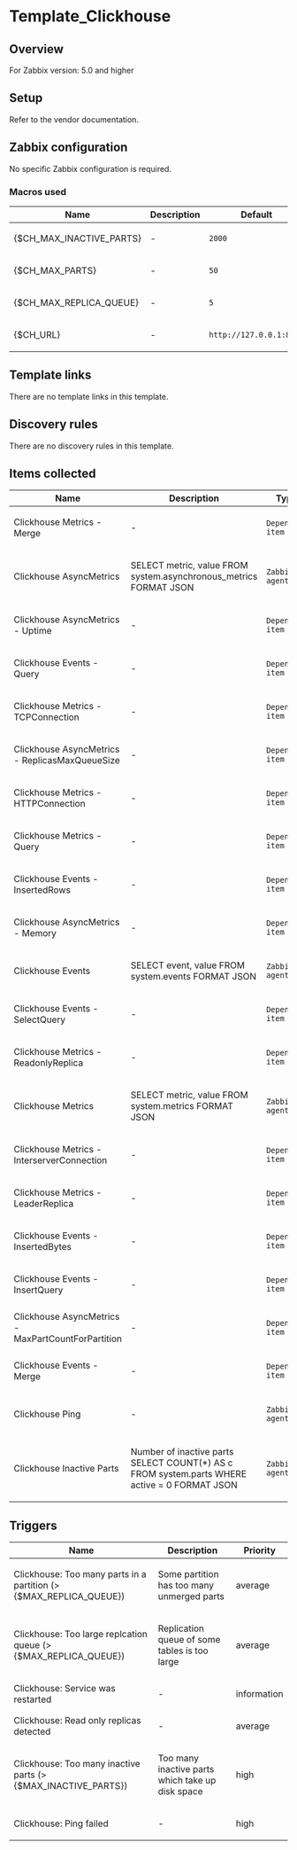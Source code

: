 # Template_Clickhouse

## Overview

For Zabbix version: 5.0 and higher

## Setup

Refer to the vendor documentation.

## Zabbix configuration

No specific Zabbix configuration is required.

### Macros used

|Name|Description|Default|Type|
|----|-----------|-------|----|
|{$CH_MAX_INACTIVE_PARTS}|<p>-</p>|`2000`|Text macro|
|{$CH_MAX_PARTS}|<p>-</p>|`50`|Text macro|
|{$CH_MAX_REPLICA_QUEUE}|<p>-</p>|`5`|Text macro|
|{$CH_URL}|<p>-</p>|`http://127.0.0.1:8123`|Text macro|
## Template links

There are no template links in this template.

## Discovery rules

There are no discovery rules in this template.

## Items collected

|Name|Description|Type|Key and additional info|
|----|-----------|----|----|
|Clickhouse Metrics - Merge|<p>-</p>|`Dependent item`|metrics.Merge<p>Update: 0</p>|
|Clickhouse AsyncMetrics|<p>SELECT metric, value FROM system.asynchronous_metrics FORMAT JSON</p>|`Zabbix agent`|web.page.get[{$CH_URL}/?query=SELECT%20metric%2C%20value%20FROM%20system.asynchronous_metrics%20FORMAT%20JSON]<p>Update: 1m</p>|
|Clickhouse AsyncMetrics - Uptime|<p>-</p>|`Dependent item`|metrics.async.Uptime<p>Update: 0</p>|
|Clickhouse Events - Query|<p>-</p>|`Dependent item`|events.Query<p>Update: 0</p>|
|Clickhouse Metrics - TCPConnection|<p>-</p>|`Dependent item`|metrics.TCPConnection<p>Update: 0</p>|
|Clickhouse AsyncMetrics - ReplicasMaxQueueSize|<p>-</p>|`Dependent item`|metrics.async.ReplicasMaxQueueSize<p>Update: 0</p>|
|Clickhouse Metrics - HTTPConnection|<p>-</p>|`Dependent item`|metrics.HTTPConnection<p>Update: 0</p>|
|Clickhouse Metrics - Query|<p>-</p>|`Dependent item`|metrics.Query<p>Update: 0</p>|
|Clickhouse Events - InsertedRows|<p>-</p>|`Dependent item`|events.InsertedRows<p>Update: 0</p>|
|Clickhouse AsyncMetrics - Memory|<p>-</p>|`Dependent item`|metrics.async.Memory<p>Update: 0</p>|
|Clickhouse Events|<p>SELECT event, value FROM system.events FORMAT JSON</p>|`Zabbix agent`|web.page.get[{$CH_URL}/?query=SELECT%20event%2C%20value%20FROM%20system.events%20FORMAT%20JSON]<p>Update: 1m</p>|
|Clickhouse Events - SelectQuery|<p>-</p>|`Dependent item`|events.SelectQuery<p>Update: 0</p>|
|Clickhouse Metrics - ReadonlyReplica|<p>-</p>|`Dependent item`|metrics.ReadonlyReplica<p>Update: 0</p>|
|Clickhouse Metrics|<p>SELECT metric, value FROM system.metrics FORMAT JSON</p>|`Zabbix agent`|web.page.get[{$CH_URL}/?query=SELECT%20metric%2C%20value%20FROM%20system.metrics%20FORMAT%20JSON]<p>Update: 1m</p>|
|Clickhouse Metrics - InterserverConnection|<p>-</p>|`Dependent item`|metrics.InterserverConnection<p>Update: 0</p>|
|Clickhouse Metrics - LeaderReplica|<p>-</p>|`Dependent item`|metrics.LeaderReplica<p>Update: 0</p>|
|Clickhouse Events - InsertedBytes|<p>-</p>|`Dependent item`|events.InsertedBytes<p>Update: 0</p>|
|Clickhouse Events - InsertQuery|<p>-</p>|`Dependent item`|events.InsertQuery<p>Update: 0</p>|
|Clickhouse AsyncMetrics - MaxPartCountForPartition|<p>-</p>|`Dependent item`|metrics.async.MaxPartCountForPartition<p>Update: 0</p>|
|Clickhouse Events - Merge|<p>-</p>|`Dependent item`|events.Merge<p>Update: 0</p>|
|Clickhouse Ping|<p>-</p>|`Zabbix agent`|web.page.regexp[{$CH_URL}/ping,,,HTTP/1.1 (\d+),,\1]<p>Update: 1m</p>|
|Clickhouse Inactive Parts|<p>Number of inactive parts SELECT COUNT(*) AS c FROM system.parts WHERE active = 0 FORMAT JSON</p>|`Zabbix agent`|web.page.get[{$CH_URL}/?query=SELECT%20COUNT%28%2A%29%20AS%20c%20FROM%20system.parts%20WHERE%20active%20%3D%200%20FORMAT%20JSON]<p>Update: 1m</p>|
## Triggers

|Name|Description|Priority|
|----|-----------|----|
|Clickhouse: Too many parts in a partition (>{$MAX_REPLICA_QUEUE})|<p>Some partition has too many unmerged parts</p>|average|
|Clickhouse: Too large replcation queue (>{$MAX_REPLICA_QUEUE})|<p>Replication queue of some tables is too large</p>|average|
|Clickhouse: Service was restarted|<p>-</p>|information|
|Clickhouse: Read only replicas detected|<p>-</p>|average|
|Clickhouse: Too many inactive parts (>{$MAX_INACTIVE_PARTS})|<p>Too many inactive parts which take up disk space</p>|high|
|Clickhouse: Ping failed|<p>-</p>|high|
